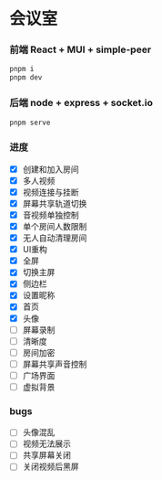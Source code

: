 # 会议室
### 前端 React + MUI + simple-peer
```bash
pnpm i
pnpm dev
```

### 后端 node + express + socket.io
```bash
pnpm serve
```
### 进度
- [x] 创建和加入房间
- [x] 多人视频
- [x] 视频连接与挂断
- [x] 屏幕共享轨道切换
- [x] 音视频单独控制
- [x] 单个房间人数限制
- [x] 无人自动清理房间
- [x] UI重构
- [x] 全屏
- [x] 切换主屏
- [x] 侧边栏
- [x] 设置昵称
- [x] 首页
- [x] 头像
- [ ] 屏幕录制
- [ ] 清晰度
- [ ] 房间加密
- [ ] 屏幕共享声音控制
- [ ] 广场界面
- [ ] 虚拟背景

### bugs
- [ ] 头像混乱
- [ ] 视频无法展示
- [ ] 共享屏幕关闭
- [ ] 关闭视频后黑屏
